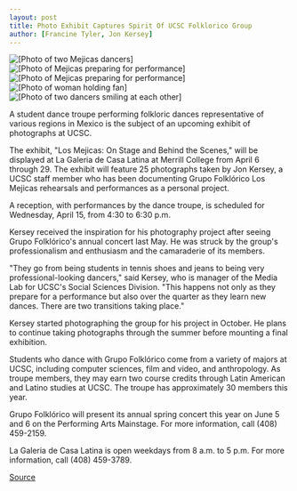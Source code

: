 ```yaml
---
layout: post
title: Photo Exhibit Captures Spirit Of UCSC Folklorico Group
author: [Francine Tyler, Jon Kersey]
---
```


![\[Photo of two Mejicas dancers\]][1]
![\[Photo of Mejicas preparing for performance\]][2]
![\[Photo of Mejicas preparing for performance\]][3]
![\[Photo of woman holding fan\]][4]
![\[Photo of two dancers smiling at each other\]][5]

A student dance troupe performing folkloric dances representative of various regions in Mexico is the subject of an upcoming exhibit of photographs at UCSC.

The exhibit, "Los Mejicas: On Stage and Behind the Scenes," will be displayed at La Galeria de Casa Latina at Merrill College from April 6 through 29. The exhibit will feature 25 photographs taken by Jon Kersey, a UCSC staff member who has been documenting Grupo Folklórico Los Mejicas rehearsals and performances as a personal project.

A reception, with performances by the dance troupe, is scheduled for Wednesday, April 15, from 4:30 to 6:30 p.m.

Kersey received the inspiration for his photography project after seeing Grupo Folklórico's annual concert last May. He was struck by the group's professionalism and enthusiasm and the camaraderie of its members.

"They go from being students in tennis shoes and jeans to being very professional-looking dancers," said Kersey, who is manager of the Media Lab for UCSC's Social Sciences Division. "This happens not only as they prepare for a performance but also over the quarter as they learn new dances. There are two transitions taking place."

Kersey started photographing the group for his project in October. He plans to continue taking photographs through the summer before mounting a final exhibition.

Students who dance with Grupo Folklórico come from a variety of majors at UCSC, including computer sciences, film and video, and anthropology. As troupe members, they may earn two course credits through Latin American and Latino studies at UCSC. The troupe has approximately 30 members this year.

Grupo Folklórico will present its annual spring concert this year on June 5 and 6 on the Performing Arts Mainstage. For more information, call (408) 459-2159.

La Galeria de Casa Latina is open weekdays from 8 a.m. to 5 p.m. For more information, call (408) 459-3789.

[1]: http://www1.ucsc.edu/oncampus/currents/97-98/art/mejicas.two.98-03-30.gif
[2]: http://www1.ucsc.edu/oncampus/currents/97-98/art/mejicas.makeup.98-03-30.gif
[3]: http://www1.ucsc.edu/oncampus/currents/97-98/art/mejicas.dress.98-03-30.gif
[4]: http://www1.ucsc.edu/oncampus/currents/97-98/art/mejicas.fan.98-03-30.gif
[5]: http://www1.ucsc.edu/oncampus/currents/97-98/art/mejicas.smile.98-03-30.gif

[Source](http://www1.ucsc.edu/oncampus/currents/97-98/03-30/los.mejicas.htm "Permalink to Los Mejicas photo exhibit: 03-30-98")
